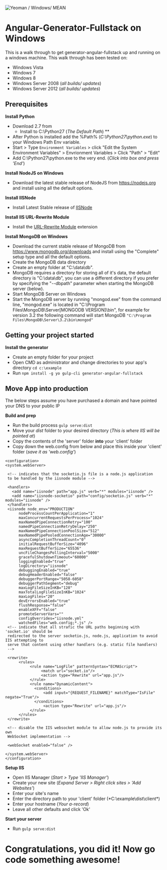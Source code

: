 
![Yeoman / Windows/ MEAN](http://joshlavely.com/images/yo_windows_mean.gif)
# Angular-Generator-Fullstack on Windows
This is a walk through to get generator-angular-fullstack up and running on a windows machine.
This walk through has been tested on:
  - Windows Vista
  - Windows 7
  - Windows 8
  - Windows Server 2008 (*all builds/ updates*)
  - Windows Server 2012 (*all builds/ updates*)

## Prerequisites

**Install Python**
  - Download 2.7 from 
    - Install to C:\Python27 (*The Default Path*) ** 
  - After Python is installed add the %Path% (*C:\Python27\python.exe*) to your Windows Path Env variable.
  - Start > Type ```Environment Variables``` > click "Edit the System Environment Variables" > Envrionment Variables > 
          Click "Path" > "Edit"
  - Add C:\Python27\python.exe to the very end. (*Click into box and press 'End'*)
  
**Install NodeJS on Windows**
  - Download the latest stable release of NodeJS from https://nodejs.org and install using all the default options.
 
**Install IISNode**
  - Install Latest Stable release of [IISNode](https://github.com/tjanczuk/iisnode)

**Install IIS URL-Rewrite Module**
  - Install the [URL-Rewrite Module](http://www.iis.net/downloads/microsoft/url-rewrite) extension

**Install MongoDB on Windows**
  - Download the current stable release of MongoDB from https://www.mongodb.org/downloads and install using the "Complete" setup type and all the default options.
  - Create the MongoDB data directory
  - Create an empty folder at "C:\data\db".
  - MongoDB requires a directory for storing all of it's data, the default directory is "C:\data\db", you can use a different directory if you prefer by specifying the "--dbpath" parameter when starting the MongoDB server (below).
  - Start MongoDB Server on Windows
  - Start the MongoDB server by running "mongod.exe" from the command line, "mongod.exe" is located in "C:\Program Files\MongoDB\Server\[MONGODB VERSION]\bin", for example for version 3.2 the following command will start MongoDB
``"C:\Program Files\MongoDB\Server\3.2\bin\mongod"``
  
## Getting your project started

**Install the generator**
  - Create an empty folder for your project
  - Open CMD as administrator and change directories to your app's directory ```cd c:\example```
  - Run ```npm install -g yo gulp-cli generator-angular-fullstack```

## Move App into production
The below steps assume you have purchased a domain and have pointed your DNS to your public IP

**Build and prep**
  - Run the build process ```gulp serve:dist```
  - Move your *dist* folder to your desired directory (*This is where IIS will be pointed at*)
  - Copy the contents of the 'server' folder **into** your 'client' folder
  - Copy down the web.config from below and place this inside your 'client' folder (*save it as 'web.config'*)
   
   ```
<configuration>
  <system.webServer>

    <!-- indicates that the socketio.js file is a node.js application
    to be handled by the iisnode module -->

    <handlers>
      <add name="iisnode" path="app.js" verb="*" modules="iisnode" />
      <add name="iisnode-socketio" path="config/socketio.js" verb="*" modules="iisnode" />
    </handlers>
    <iisnode node_env="PRODUCTION"
         nodeProcessCountPerApplication="1"
         maxConcurrentRequestsPerProcess="1024"
         maxNamedPipeConnectionRetry="100"
         namedPipeConnectionRetryDelay="250"
         maxNamedPipeConnectionPoolSize="512"
         maxNamedPipePooledConnectionAge="30000"
         asyncCompletionThreadCount="0"
         initialRequestBufferSize="4096"
         maxRequestBufferSize="65536"
         uncFileChangesPollingInterval="5000"
         gracefulShutdownTimeout="60000"
         loggingEnabled="true"
         logDirectory="iisnode"
         debuggingEnabled="true"
         debugHeaderEnabled="false"
         debuggerPortRange="5058-6058"
         debuggerPathSegment="debug"
         maxLogFileSizeInKB="128"
         maxTotalLogFileSizeInKB="1024"
         maxLogFiles="20"
         devErrorsEnabled="true"
         flushResponse="false"
         enableXFF="false"
         promoteServerVars=""
         configOverrides="iisnode.yml"
         watchedFiles="web.config;*.js" />
    <!-- indicate that all strafic the URL paths beginning with 'socket.io' should be 
    redirected to the server socketio.js, node.js, application to avoid IIS attempting to 
    serve that content using other handlers (e.g. static file handlers)
    -->

    <rewrite>
         <rules>
              <rule name="LogFile" patternSyntax="ECMAScript">
                   <match url="socket.io"/>
                   <action type="Rewrite" url="app.js"/>
              </rule>
              <rule name="DynamicContent">
                <conditions>
                    <add input="{REQUEST_FILENAME}" matchType="IsFile" negate="True"/>
                </conditions>
                    <action type="Rewrite" url="app.js"/>
              </rule>
         </rules>
    </rewrite>    

    <!-- disable the IIS websocket module to allow node.js to provide its own 
    WebSocket implementation -->

    <webSocket enabled="false" />
    
  </system.webServer>
</configuration>
   ```
   
   
  **Setup IIS**
  - Open IIS Manager (*Start > Type 'IIS Manager'*)
  - Create your new site (*Expand Server > Right click sites > 'Add Websites'*)
  - Enter your site's name
  - Enter the directory path to your 'client' folder (*C:\example\dist\client\*)
  - Enter your hostname (*Your a-record*)
  - Leave all other defaults and click 'Ok'

**Start your server**
  - Run ```gulp serve:dist```
# Congratulations, you did it! Now go code something awesome!
  
  
